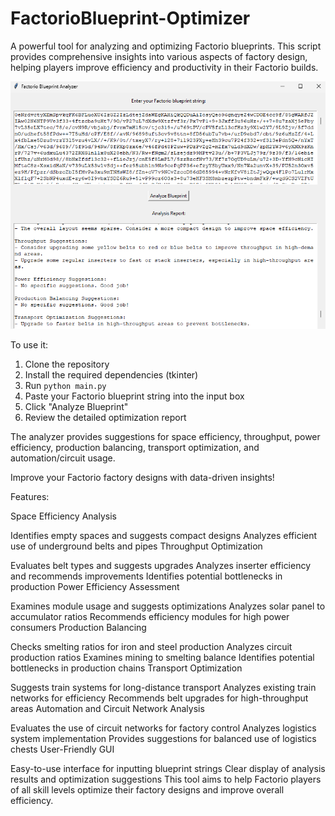 #  FactorioBlueprint-Optimizer
A powerful tool for analyzing and optimizing Factorio blueprints. This script provides comprehensive insights into various aspects of factory design, helping players improve efficiency and productivity in their Factorio builds.

![Factorio Blueprint Analyzer](factorio2.png)

 To use it:

1. Clone the repository
2. Install the required dependencies (tkinter)
3. Run `python main.py`
4. Paste your Factorio blueprint string into the input box
5. Click "Analyze Blueprint"
6. Review the detailed optimization report

The analyzer provides suggestions for space efficiency, throughput, power efficiency, production balancing, transport optimization, and automation/circuit usage.

Improve your Factorio factory designs with data-driven insights!


Features:

Space Efficiency Analysis

Identifies empty spaces and suggests compact designs
Analyzes efficient use of underground belts and pipes
Throughput Optimization

Evaluates belt types and suggests upgrades
Analyzes inserter efficiency and recommends improvements
Identifies potential bottlenecks in production
Power Efficiency Assessment

Examines module usage and suggests optimizations
Analyzes solar panel to accumulator ratios
Recommends efficiency modules for high power consumers
Production Balancing

Checks smelting ratios for iron and steel production
Analyzes circuit production ratios
Examines mining to smelting balance
Identifies potential bottlenecks in production chains
Transport Optimization

Suggests train systems for long-distance transport
Analyzes existing train networks for efficiency
Recommends belt upgrades for high-throughput areas
Automation and Circuit Network Analysis

Evaluates the use of circuit networks for factory control
Analyzes logistics system implementation
Provides suggestions for balanced use of logistics chests
User-Friendly GUI

Easy-to-use interface for inputting blueprint strings
Clear display of analysis results and optimization suggestions
This tool aims to help Factorio players of all skill levels optimize their factory designs and improve overall efficiency.
